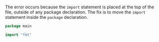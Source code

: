 The error occurs because the `import` statement is placed at the top of the file, outside of any package declaration. The fix is to move the `import` statement inside the `package` declaration.

```go
package main

import "fmt"
```
